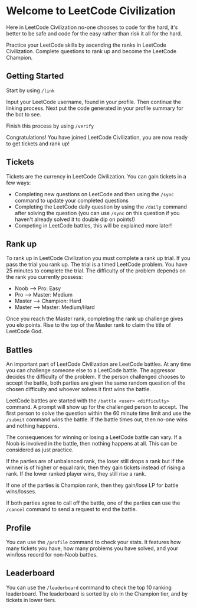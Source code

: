 # Welcome to LeetCode Civilization

Here in LeetCode Civilization no-one chooses to code for the hard, it's better to be safe and code for the easy rather than risk it all for the hard.

Practice your LeetCode skills by ascending the ranks in LeetCode Civilization. Complete questions to rank up and become the LeetCode Champion.

## Getting Started
Start by using `/link`

Input your LeetCode username, found in your profile. Then continue the linking process. Next put the code generated in your profile summary for the bot to see.

Finish this process by using `/verify`

Congratulations! You have joined LeetCode Civilization, you are now ready to get tickets and rank up!

## Tickets
Tickets are the currency in LeetCode Civilization. You can gain tickets in a few ways:
- Completing new questions on LeetCode and then using the `/sync` command to update your completed questions
- Completing the LeetCode daily question by using the `/daily` command after solving the question (you can use `/sync` on this question if you haven't already solved it to double dip on points!)
- Competing in LeetCode battles, this will be explained more later!

## Rank up
To rank up in LeetCode Civilization you must complete a rank up trial. If you pass the trial you rank up. The trial is a timed LeetCode problem. You have 25 minutes to complete the trial. The difficulty of the problem depends on the rank you currently possess:
- Noob --> Pro: Easy
- Pro --> Master: Medium
- Master --> Champion: Hard
- Master --> Master: Medium/Hard

Once you reach the Master rank, completing the rank up challenge gives you elo points. Rise to the top of the Master rank to claim the title of LeetCode God.

## Battles
An important part of LeetCode Civilization are LeetCode battles. At any time you can challenge someone else to a LeetCode battle. The aggressor decides the difficulty of the problem. If the person challenged chooses to accept the battle, both parties are given the same random question of the chosen difficulty and whoever solves it first wins the battle.

LeetCode battles are started with the `/battle <user> <difficulty>` command. A prompt will show up for the challenged person to accept. The first person to solve the question within the 60 minute time limit and use the `/submit` command wins the battle. If the battle times out, then no-one wins and nothing happens.

The consequences for winning or losing a LeetCode battle can vary. If a Noob is involved in the battle, then nothing happens at all. This can be considered as just practice. 


If the parties are of unbalanced rank, the loser still drops a rank but if the winner is of higher or equal rank, then they gain tickets instead of rising a rank. If the lower ranked player wins, they still rise a rank.

If one of the parties is Champion rank, then they gain/lose LP for battle wins/losses.

If both parties agree to call off the battle, one of the parties can use the `/cancel` command to send a request to end the battle.

## Profile
You can use the `/profile` command to check your stats. It features how many tickets you have, how many problems you have solved, and your win/loss record for non-Noob battles.

## Leaderboard
You can use the `/leaderboard` command to check the top 10 ranking leaderboard. The leaderboard is sorted by elo in the Champion tier, and by tickets in lower tiers.